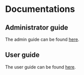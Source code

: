 # Documentations

## Administrator guide

The admin guide can be found [here](https://v3doc.cafevariome.org/admin).

## User guide

The user guide can be found [here](https://v3doc.cafevariome.org/user).
